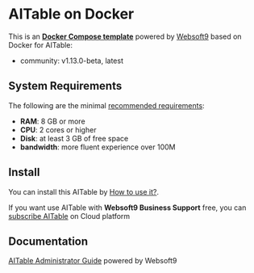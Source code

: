 # AITable on Docker  

This is an **[Docker Compose template](https://github.com/Websoft9/docker-library)** powered by [Websoft9](https://www.websoft9.com) based on Docker for AITable:


 - community:  v1.13.0-beta, latest


## System Requirements

The following are the minimal [recommended requirements](https://github.com/apitable/apitable/blob/develop/docker-compose.yaml):

* **RAM**: 8 GB or more
* **CPU**: 2 cores or higher
* **Disk**: at least 3 GB of free space
* **bandwidth**: more fluent experience over 100M  

## Install

You can install this AITable by [How to use it?](https://github.com/Websoft9/docker-library#how-to-use-it).   

If you want use AITable with **Websoft9 Business Support** free, you can [subscribe AITable](https://www.websoft9.com/apps) on Cloud platform

## Documentation

[AITable Administrator Guide](https://support.websoft9.com/docs/aitable) powered by Websoft9